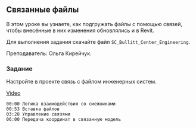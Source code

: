 ## Связанные файлы

В этом уроке вы узнаете, как подгружать файлы с помощью связей, чтобы внесённые в них изменения обновлялись и в Revit.

Для выполнения задания скачайте файл `SC_Bullitt_Center_Engineering`.

Преподаватель: Ольга Кирейчук.

### Задание

Настройте в проекте связь с файлом инженерных систем.

[Video](https://player.softculture.cc/embed/RVP/RVP_11.26.02_L1-3_Links)

```chapters
00:00 Логика взаимодействия со смежниками 
00:53 Вставка файлов
03:28 Управление связями
06:00 Передача координат в связанную модель
```